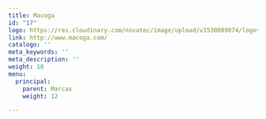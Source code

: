 ```yaml
---
title: Macoga
id: "17"
logo: https://res.cloudinary.com/novatec/image/upload/v1530089074/logos/d3dc579210bee7ea22796b6cb7fe9e2e-macoga-logo.jpg
link: http://www.macoga.com/
catalogo: ''
meta_keywords: ''
meta_description: ''
weight: 18
menu:
  principal:
    parent: Marcas
    weight: 12

---
```

